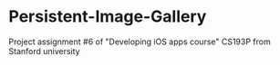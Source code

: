 # Persistent-Image-Gallery
Project assignment #6 of "Developing iOS apps course" CS193P from Stanford university
